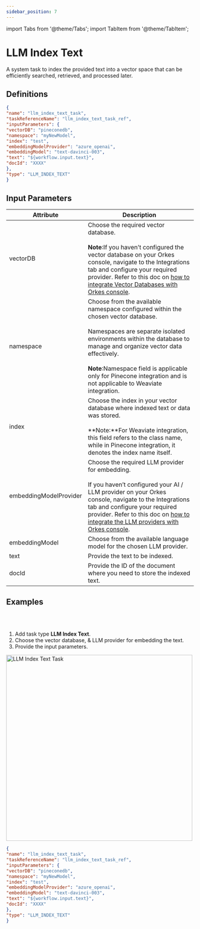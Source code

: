 ```yaml
---
sidebar_position: 7
---
```

import Tabs from '@theme/Tabs';
import TabItem from '@theme/TabItem';

# LLM Index Text

A system task to index the provided text into a vector space that can be efficiently searched, retrieved, and processed later.

## Definitions

```json
{
"name": "llm_index_text_task",
"taskReferenceName": "llm_index_text_task_ref",
"inputParameters": {
"vectorDB": "pineconedb",
"namespace": "myNewModel",
"index": "test",
"embeddingModelProvider": "azure_openai",
"embeddingModel": "text-davinci-003",
"text": "${workflow.input.text}",
"docId": "XXXX"
},
"type": "LLM_INDEX_TEXT"
}
```

## Input Parameters

| Attribute | Description |
| --------- | ----------- |
| vectorDB | Choose the required vector database.<br/><br/>**Note**:If you haven’t configured the vector database on your Orkes console, navigate to the Integrations tab and configure your required provider. Refer to this doc on [how to integrate Vector Databases with Orkes console](/content/category/integrations/vector-databases). |
| namespace | Choose from the available namespace configured within the chosen vector database.<br/><br/>Namespaces are separate isolated environments within the database to manage and organize vector data effectively.<br/><br/>**Note**:Namespace field is applicable only for Pinecone integration and is not applicable to Weaviate integration.|
| index | Choose the index in your vector database where indexed text or data was stored.<br/><br/> **Note:**For Weaviate integration, this field refers to the class name, while in Pinecone integration, it denotes the index name itself.|
| embeddingModelProvider | Choose the required LLM provider for embedding.<br/><br/>If you haven’t configured your AI / LLM provider on your Orkes console, navigate to the Integrations tab and configure your required provider. Refer to this doc on [how to integrate the LLM providers with Orkes console](/content/category/integrations/ai-llm).|
| embeddingModel | Choose from the available language model for the chosen LLM provider. |
| text | Provide the text to be indexed. |
| docId | Provide the ID of the document where you need to store the indexed text. |

## Examples

<Tabs>
<TabItem value="UI" label="UI" className="paddedContent">

<div className="row">
<div className="col col--4">

<br/>
<br/>

1. Add task type **LLM Index Text**.
2. Choose the vector database, & LLM provider for embedding the text.
3. Provide the input parameters.

</div>
<div className="col">
<div className="embed-loom-video">

<p><img src="/content/img/llm-index-text-ui-method.png" alt="LLM Index Text Task" width="500" height="auto"/></p>

</div>
</div>
</div>



</TabItem>
 <TabItem value="JSON" label="JSON Example">

```json
{
"name": "llm_index_text_task",
"taskReferenceName": "llm_index_text_task_ref",
"inputParameters": {
"vectorDB": "pineconedb",
"namespace": "myNewModel",
"index": "test",
"embeddingModelProvider": "azure_openai",
"embeddingModel": "text-davinci-003",
"text": "${workflow.input.text}",
"docId": "XXXX"
},
"type": "LLM_INDEX_TEXT"
}
```
</TabItem>
</Tabs>